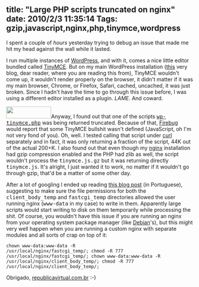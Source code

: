 title: "Large PHP scripts truncated on nginx"
date: 2010/2/3 11:35:14
Tags: gzip,javascript,nginx,php,tinymce,wordpress
---
I spent a couple of <em>hours</em> yesterday trying to debug an issue that made me hit my head against the wall while it lasted.

I run multiple instances of <a href="http://wordpress.org">WordPress</a>, and with it, comes a nice little editor bundled called <a href="http://tinymce.moxiecode.com/">TinyMCE</a>. But on my main WordPress installation (<a href="http://stereonaut.net">this</a> very blog, dear reader, where you are reading this from), TinyMCE wouldn't come up, it wouldn't render properly on the browser, it didn't matter if it was my main browser, Chrome, or Firefox, Safari, cached, uncached, it was just broken. Since I hadn't have the time to go through this issue before, I was using a different editor installed as a plugin. <em>LAME</em>. And coward.

<img class="alignright size-full wp-image-1113" title="nginx" src="http://damog.net/old/stereonaut/2010/02/nginx.gif" alt="" width="121" height="32" />Anyway, I found out that one of the scripts <a href="http://phpxref.ftwr.co.uk/wordpress/nav.html?wp-includes/js/tinymce/wp-tinymce.php.html"><tt>wp-tinymce.php</tt></a> was being returned truncated. Because of that, <a href="http://getfirebug.com/">Firebug</a> would report that some TinyMCE bullshit wasn't defined (JavaScript, oh I'm not very fond of you). Oh, well. I tested calling that script under <a href="http://curl.haxx.se/">curl</a> separately and in fact, it was only returning a fraction of the script, 44K out of the actual 200+K. I also found out that even though my <a href="http://nginx.org/">nginx</a> installation had gzip compression enabled and the PHP had zlib as well, the script wouldn't process the <tt>tinymce.js.gz</tt> but it was returning directly <tt>tinymce.js</tt>. It's alright, I just wanted it to work, no matter if it wouldn't go through gzip, that'd be a matter of some other day.

After a lot of googling I ended up reading <a href="http://www.republicavirtual.com.br/blog/2009/11/03/nginx-truncate-php/">this blog post</a> (in Portuguese), suggesting to make sure the file permissions for both the <tt>client_body_temp</tt> and <tt>fastcgi_temp</tt> directories allowed the user running nginx (<tt>www-data</tt> in my case) to write in them. Apparently large scripts would start writing to disk on them temporarily while processing the shit. Of course, you wouldn't have this issue if you are running an nginx from your operating system package manager (like <a href="http://packages.debian.org/search?keywords=nginx">Debian</a>'s), but this might very well happen when you are running a custom nginx with separate modules and all sorts of crap on top of it:

<code lang="bash">chown www-data:www-data -R /usr/local/nginx/fastcgi_temp/;
chmod -R 777 /usr/local/nginx/fastcgi_temp/;
chown www-data:www-data -R /usr/local/nginx/client_body_temp/;
chmod -R 777 /usr/local/nginx/client_body_temp/;</code>

Obrigado, <a href="http://www.republicavirtual.com.br/blog/">republicavirtual.com.br</a> :-)
